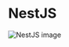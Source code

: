 # NestJS

![NestJS image](https://raw.githubusercontent.com/PinkyRabbit/it-shorts-sprints/master/NestJS/nestjs.jpg "NestJS image")
